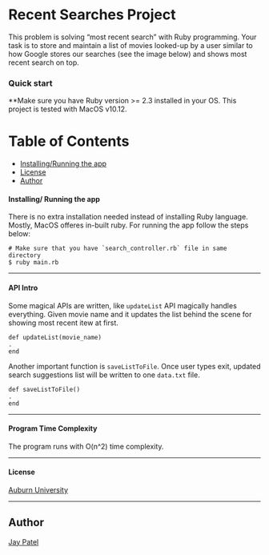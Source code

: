 # Recent Searches Project 

This problem is solving “most recent search” with Ruby programming. Your task is to store and maintain a list of movies looked-up by a user similar to how Google stores our searches (see the image below) and shows most recent search on top.

### Quick start
**Make sure you have Ruby version >= 2.3 installed in your OS. This project is tested with MacOS v10.12.

# Table of Contents
* [Installing/Running the app](#installing-running-the-app)
* [License](#license)
* [Author](#author)

#### Installing/ Running the app

There is no extra installation needed instead of installing Ruby language. Mostly, MacOS offeres in-built ruby. For running the app follow the steps below:
```
# Make sure that you have `search_controller.rb` file in same directory
$ ruby main.rb
```
___

#### API Intro

Some magical APIs are written, like `updateList` API magically handles everything. Given movie name and it updates the list behind the scene for showing most recent itew at first.

```
def updateList(movie_name)	
.
end
```

Another important function is `saveListToFile`. Once user types exit, updated search suggestions list will be written to one `data.txt` file.

```
def saveListToFile()
.
end
```
___


#### Program Time Complexity

The program runs with O(n^2) time complexity.

___


#### License
 [Auburn University](/LICENSE)

___

## Author
 [Jay Patel](/LICENSE)
